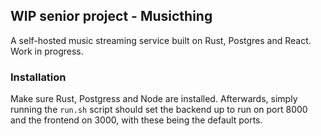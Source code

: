 ## WIP senior project - Musicthing

A self-hosted music streaming service built on Rust, Postgres and React. Work in progress.

### Installation

Make sure Rust, Postgress and Node are installed. Afterwards, simply running the `run.sh` script should set the backend up to run on port 8000 and the frontend on 3000, with these being the default ports.


